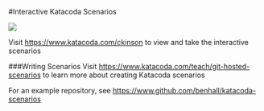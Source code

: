 #Interactive Katacoda Scenarios

[![](http://shields.katacoda.com/katacoda/ckinson/count.svg)](https://www.katacoda.com/ckinson "Get your profile on Katacoda.com")

Visit https://www.katacoda.com/ckinson to view and take the interactive scenarios

###Writing Scenarios
Visit https://www.katacoda.com/teach/git-hosted-scenarios to learn more about creating Katacoda scenarios

For an example repository, see https://www.github.com/benhall/katacoda-scenarios
